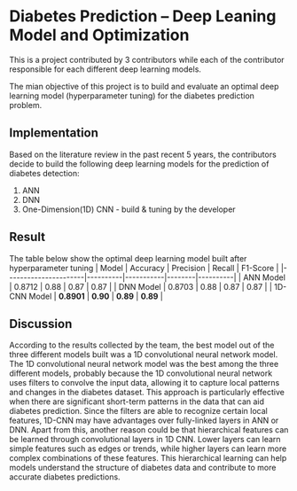 # Diabetes Prediction – Deep Leaning Model and Optimization
This is a project contributed by 3 contributors while each of the contributor responsible for each different deep learning models.

The mian objective of this project is to build and evaluate an optimal deep learning model (hyperparameter tuning) for the diabetes prediction problem.

## Implementation
Based on the literature review in the past recent 5 years, the contributors decide to build the following deep learning models for the prediction of diabetes detection:
1. ANN
2. DNN
3. One-Dimension(1D) CNN - build & tuning by the developer

## Result
The table below show the optimal deep learning model built after hyperparameter tuning
| Model                | Accuracy | Precision | Recall | F1-Score |
|----------------------|----------|-----------|--------|----------|
| ANN Model            | 0.8712   | 0.88      | 0.87   | 0.87     |
| DNN Model            | 0.8703   | 0.88      | 0.87   | 0.87     |
| 1D-CNN Model         | **0.8901**   | **0.90**      | **0.89**   | **0.89**     |

## Discussion
According to the results collected by the team, the best model out of the three different models built was a 1D convolutional neural network model. 
The 1D convolutional neural network model was the best among the three different models, probably because the 1D convolutional neural network uses filters to convolve the input data, 
allowing it to capture local patterns and changes in the diabetes dataset. 
This approach is particularly effective when there are significant short-term patterns in the data that can aid diabetes prediction. 
Since the filters are able to recognize certain local features, 1D-CNN may have advantages over fully-linked layers in ANN or DNN. 
Apart from this, another reason could be that hierarchical features can be learned through convolutional layers in 1D CNN. 
Lower layers can learn simple features such as edges or trends, while higher layers can learn more complex combinations of these features. 
This hierarchical learning can help models understand the structure of diabetes data and contribute to more accurate diabetes predictions.

